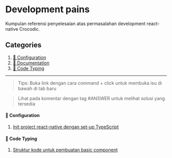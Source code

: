 # Development pains

Kumpulan referensi penyelesaian atas permasalahan development react-native Crocodic.

## Categories

1. [🔧 Configuration](#-configuration)
2. [📝 Documentation](#-documentation)
3. [📠 Code Typing](#-code-typing)

---

> Tips: Buka link dengan cara command + click untuk membuka isu di bawah di tab baru

> Lihat pada komentar dengan tag #ANSWER untuk melihat solusi yang tersedia

#### 🔧 Configuration

1. [Init project react-native dengan set-up TypeScript](https://github.com/react-native-crocodic/development-pains/issues/2#issuecomment-777958460)

#### 📠 Code Typing

1. [Struktur kode untuk pembuatan basic component](https://github.com/react-native-crocodic/development-pains/issues/1#issuecomment-776825881)

